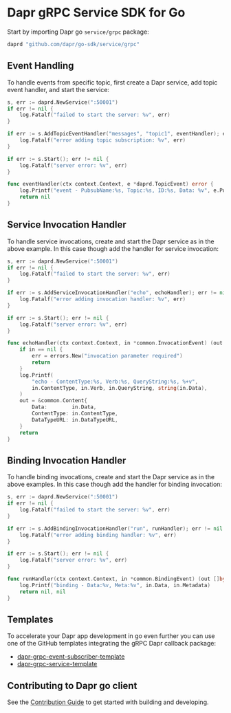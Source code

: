# Dapr gRPC Service SDK for Go

Start by importing Dapr go `service/grpc` package:

```go
daprd "github.com/dapr/go-sdk/service/grpc"
```

## Event Handling 

To handle events from specific topic, first create a Dapr service, add topic event handler, and start the service:

```go
s, err := daprd.NewService(":50001")
if err != nil {
    log.Fatalf("failed to start the server: %v", err)
}

if err := s.AddTopicEventHandler("messages", "topic1", eventHandler); err != nil {
    log.Fatalf("error adding topic subscription: %v", err)
}

if err := s.Start(); err != nil {
    log.Fatalf("server error: %v", err)
}

func eventHandler(ctx context.Context, e *daprd.TopicEvent) error {
	log.Printf("event - PubsubName:%s, Topic:%s, ID:%s, Data: %v", e.PubsubName, e.Topic, e.ID, e.Data)
	return nil
}
```

## Service Invocation Handler 

To handle service invocations, create and start the Dapr service as in the above example. In this case though add the handler for service invocation: 

```go
s, err := daprd.NewService(":50001")
if err != nil {
    log.Fatalf("failed to start the server: %v", err)
}

if err := s.AddServiceInvocationHandler("echo", echoHandler); err != nil {
    log.Fatalf("error adding invocation handler: %v", err)
}

if err := s.Start(); err != nil {
    log.Fatalf("server error: %v", err)
}

func echoHandler(ctx context.Context, in *common.InvocationEvent) (out *common.Content, err error) {
	if in == nil {
		err = errors.New("invocation parameter required")
		return
	}
	log.Printf(
		"echo - ContentType:%s, Verb:%s, QueryString:%s, %+v",
		in.ContentType, in.Verb, in.QueryString, string(in.Data),
	)
	out = &common.Content{
		Data:        in.Data,
		ContentType: in.ContentType,
		DataTypeURL: in.DataTypeURL,
	}
	return
}
```

## Binding Invocation Handler 

To handle binding invocations, create and start the Dapr service as in the above examples. In this case though add the handler for binding invocation: 

```go
s, err := daprd.NewService(":50001")
if err != nil {
    log.Fatalf("failed to start the server: %v", err)
}

if err := s.AddBindingInvocationHandler("run", runHandler); err != nil {
    log.Fatalf("error adding binding handler: %v", err)
}

if err := s.Start(); err != nil {
    log.Fatalf("server error: %v", err)
}

func runHandler(ctx context.Context, in *common.BindingEvent) (out []byte, err error) {
	log.Printf("binding - Data:%v, Meta:%v", in.Data, in.Metadata)
	return nil, nil
}
```

## Templates 

To accelerate your Dapr app development in go even further you can use one of the GitHub templates integrating the gRPC Dapr callback package:

* [dapr-grpc-event-subscriber-template](https://github.com/dapr/dapr-grpc-event-subscriber-template)
* [dapr-grpc-service-template](https://github.com/dapr/dapr-grpc-service-template)


## Contributing to Dapr go client 

See the [Contribution Guide](../../CONTRIBUTING.md) to get started with building and developing.
